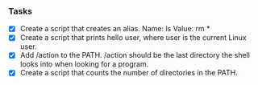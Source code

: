 
### Tasks
- [X] Create a script that creates an alias.
  Name: ls
  Value: rm *
- [X] Create a script that prints hello user, where user is the current Linux user.
- [X] Add /action to the PATH. /action should be the last directory the shell looks into when looking for a program.
- [X] Create a script that counts the number of directories in the PATH.
